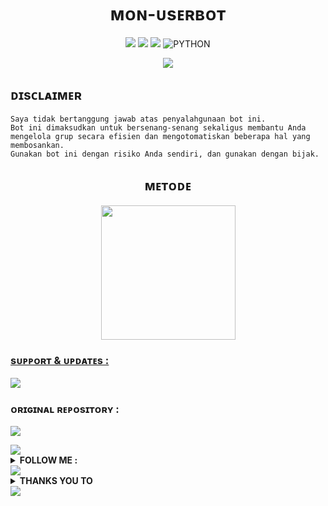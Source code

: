 <h1 align="center">ᴍᴏɴ-ᴜsᴇʀʙᴏᴛ
</h1>

<p align="center">
    <a href="https://github.com/thismn/Mon-Userbot/commits/Mon-Userbot"><img src="https://img.shields.io/github/last-commit/thismn/Mon-Userbot?color=ff0000&logo=github&logoColor=ffffff&style=for-the-badge" /></a>
    <a href="https://github.com/thismn/Mon-Userbot"> <img src="https://img.shields.io/github/repo-size/thismn/Mon-Userbot?logo=github&style=for-the-badge" /></a>
    <a href="https://pypi.org/project/Telethon/"><img src="https://img.shields.io/pypi/v/telethon?color=important&label=telethon&logo=python&logoColor=brightgreen&style=for-the-badge" /></a>
    <img alt="PYTHON" src="https://img.shields.io/badge/PYTHON-v3.9.6-purple?style=for-the-badge&logo=appveyor"/>
    </p>


<p align="center">
  <img src="https://telegra.ph/file/e3572ed479c4f7db08e21.jpg">
</p>


## ᴅɪsᴄʟᴀɪᴍᴇʀ

```
Saya tidak bertanggung jawab atas penyalahgunaan bot ini.
Bot ini dimaksudkan untuk bersenang-senang sekaligus membantu Anda
mengelola grup secara efisien dan mengotomatiskan beberapa hal yang membosankan.
Gunakan bot ini dengan risiko Anda sendiri, dan gunakan dengan bijak.
```


<h2 align="center">
   ᴍᴇᴛᴏᴅᴇ
</h2>

<p align="center">
<a href="https://telegram.dog/XTZ_HerokuBot?start=bXVoYW1tYWRyaXpreTE2L0t5eS1Vc2VyYm90IEt5eS1Vc2VyYm90"><img src="https://img.shields.io/badge/Deploy%20Via%20Telegram-blue?style=for-the-badge&logo=telegram" width="215""/</a>  </p>


### sᴜᴘᴘᴏʀᴛ & ᴜᴘᴅᴀᴛᴇs :
<a href="https://t.me/NastyProject"><img src="https://img.shields.io/badge/Join-Updates%20Channel-brightgreen.svg?style=for-the-badge&logo=Telegram"></a>

### ᴏʀɪɢɪɴᴀʟ ʀᴇᴘᴏsɪᴛᴏʀʏ :
<a href="https://github.com/muhammadrizky16/Kyy-Userbot"><img src="https://img.shields.io/badge/Kyy-Userbot-inactive.svg?style=for-the-badge&logo=github"></a>


<img src="https://user-images.githubusercontent.com/73097560/115834477-dbab4500-a447-11eb-908a-139a6edaec5c.gif">
<details>
<summary><b>FOLLOW ME :</b></summary>
<br>
<a href="https://github.com/thismn"><img src="https://img.shields.io/badge/My%20GitHub-grey.svg?style=for-the-badge&logo=github"></a> <br>
<a href="https://t.me/lupakebot"><img src="https://img.shields.io/badge/My%20Telegram-blue.svg?style=for-the-badge&logo=Telegram"></a>
</details>
<img src="https://user-images.githubusercontent.com/73097560/115834477-dbab4500-a447-11eb-908a-139a6edaec5c.gif">


<details>
<summary><b> THANKS YOU TO </b></summary>


*   [Kyy](https://github.com/muhammadrizky16/Kyy-Userbot)   Kyy - Userbot
*   [Alfa](https://github.com/CoeF) Alfa
*   [Risman](https://github.com/mrismanaziz/Man-Userbot)   Suhu - Userbot
*   [Sendi](https://github.com/SendiAp/Rose-Userbot)   Rose - Userbot
*   [Skyzu](https://github.com/Skyzu/skyzu-userbot)   Skyzu - Userbot
*   DAN TERIMAKASIH KEPADA USERBOT LAINNYA

</details>
<img src="https://user-images.githubusercontent.com/73097560/115834477-dbab4500-a447-11eb-908a-139a6edaec5c.gif">
